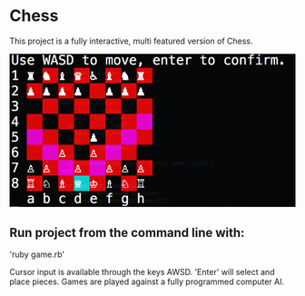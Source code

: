 # Chess

This project is a fully interactive, multi featured version of Chess.

![ScreenShot](/images/preview.png)

## Run project from the command line with:

'ruby game.rb'

Cursor input is available through the keys AWSD. 'Enter' will select and place
pieces. Games are played against a fully programmed computer AI.
